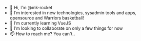 - 👋 Hi, I’m @mk-rocket
- 👀 I’m interested in new technologies, sysadmin tools and apps, opensource and Warriors basketball!
- 🌱 I’m currently learning VueJS
- 💞️ I’m looking to collaborate on only a few things for now
- 📫 How to reach me? You can't..

<!---
mk-rocket/mk-rocket is a ✨ special ✨ repository because its `README.md` (this file) appears on your GitHub profile.
You can click the Preview link to take a look at your changes.
--->
